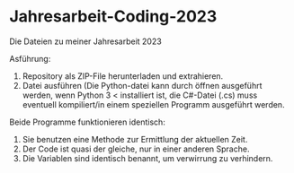 # Jahresarbeit-Coding-2023
Die Dateien zu meiner Jahresarbeit 2023

Asführung:
1. Repository als ZIP-File herunterladen und extrahieren.
2. Datei ausführen (Die Python-datei kann durch öffnen ausgeführt werden, wenn Python 3 < installiert ist,
   die C#-Datei (.cs) muss eventuell kompiliert/in einem speziellen Programm ausgeführt werden.

Beide Programme funktionieren identisch:
1. Sie benutzen eine Methode zur Ermittlung der aktuellen Zeit.
2. Der Code ist quasi der gleiche, nur in einer anderen Sprache.
3. Die Variablen sind identisch benannt, um verwirrung zu verhindern.

